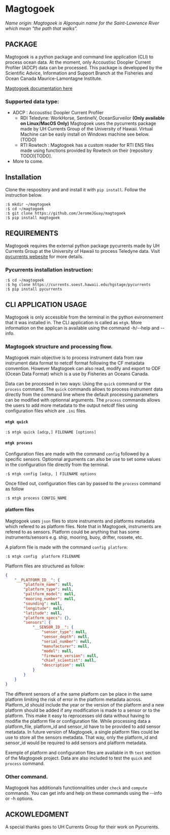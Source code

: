 # Magtogoek 
*Name origin: Magtogoek is Algonquin name for the Saint-Lawrence River which mean "the path that walks".*

## PACKAGE


Magtogoek is a python package and command line application (CLI) to process ocean data. 
At the moment, only Accoustisc Doopler Current Profiler (ADCP) data can be processed. 
This package is developped by the Scientific Advice, Information and Support Branch at the Fisheries and Ocean Canada Maurice-Lamontagne Institute.

[Magtogoek documentation here](https://jeromejguay.github.io/magtogoek/)

### Supported data type:


* ADCP : Accoustisc Doopler Current Profiler 
  - RDI Teledyne: WorkHorse, SentinelV, OceanSurveilor **(Only available on Linux/MacOS Only)**
    Magtogoek uses the pycurrents package made by UH Currents Group of the University of Hawaii.
    Virtual Machine can be easly install on Windows machine see below.(TODO)
  - RTI Rowtech : 
    Magtogoek has a custom reader for RTI ENS files made using functions provided by Rowtech on
    their (repository TODO)[TODO].
* More to come.

## Installation
Clone the respository and and install it with `pip install`. Follow the instruction below. 

```shell
:$ mkdir ~/magtogoek
:$ cd ~/magtogoek
:$ git clone https://github.com/JeromeJGuay/magtogoek
:$ pip install magtogoek
```
## REQUIREMENTS
Magtogoek requires the external python package pycurrents made by UH Currents Group at the University of Hawaii to process Teledyne data. Visit [pycurrents webesite](https://currents.soest.hawaii.edu/ocn_data_analysis/installation.html) for more details.

### Pycurrents installation instruction:

```shell
:$ cd ~/magtogoek
:$ hg clone https://currents.soest.hawaii.edu/hgstage/pycurrents
:$ pip install pycurrents
```

## CLI APPLICATION USAGE
Magtogoek is only accessible from the terminal in the python evironnement that it was installed in. 
The CLI application is called as `mtgk`. 
More information  on the applican is available using the command -h/--help and --info.

### Magtogoek structure and processing flow.
Magtogoek main objective is to process instrument data from raw instrument data format to netcdf format following the CF metadata convention. 
However Magtogoek can also read, modify and export to ODF (Ocean Data Format) which is a use by Fisheries an Oceans Canada.

Data can be processed in two ways: Using the `quick` command or the `process` command. 
The `quick` commands allows to process instrument data directly from the command line where the default processing parameters can be modified with optionnal arguments.
The `process` commands allows the users to add more metadata to the output netcdf files using configuration files which are `.ini` files.

#### `mtgk quick`
```Shell
:$ mtgk quick [adcp,] FILENAME [options]
```

#### `mtgk process`
Configuration files are made with the command `config` followed by a specific sensors. 
Optionnal arguments can also be use to set some values in the configuration file directly from the terminal.
                        
```Shell
:$ mtgk config [adcp, ] FILENAME options
```
Once filled out, configuration files can by passed to the `process` command as follow

```Shell
:$ mtgk process CONFIG_NAME
```

#### platform files
Magtogoek uses `json` files to store instruments and platforms metadata which refered to as platform files.
Note that in Magtogoek, instruments are refered to as sensors. 
Platform could be anything that has some instruments/sensors e.g. ship, mooring, buoy, drifter, rossete, etc.

A plaform file is made with the command `config platform`:
```Shell
:$ mtgk config  platform FILENAME 
```
Platform files are structured as follow:

```json
{
    "__PLATFORM_ID__": {
        "platform_name": null,
        "platform_type": null,
        "paltform_model": null,
        "mooring_number": null,
        "sounding": null,
        "longitude": null,
        "latitude": null,
        "platform_specs": {},
        "sensors": {
            "__SENSOR_ID__": {
                "sensor_type": null,
                "sensor_depth": null,
                "serial_number": null,
                "manufacturer": null,
                "model": null,
                "firmware_version": null,
                "chief_scientist": null,
                "description": null
            }
        }
    }
}
```

The different sensors of a the same platform can be place in the same platform limiting the risk of error in the platform metadata across. 
Platform\_id should include the year or the version of the platform and a new platform should be added if any modification is made to a sensor or to the platform.
This make it easy to reprocesses old data without having to modifie the platform file or configuration file. 
While processing data a platform\_file, platform\_id and sensor\_id have to be provided to add sensor metadata.
In future version of Magtogoek, a single platform files could be use to store all the sensors metadata. 
That way, only the platform\_id and sensor\_id would be required to add sensors and platform metadata. 

Exemple of platform and configuration files are available in th `test` section of the Magtogoek project. 
Data are also included to test the `quick` and `process` command.

### Other command.

Magtogoek has additionals functionnalities under `check` and `compute` commands. 
    You can get info and help on these commands using the --info or -h options.

## ACKOWLEDGMENT
A special thanks goes to UH Currents Group for their work on Pycurrents.

